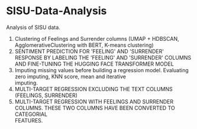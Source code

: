 # SISU-Data-Analysis
Analysis of SISU data. 
1. Clustering of Feelings and Surrender columns (UMAP + HDBSCAN, AgglomerativeClustering with BERT, K-means clustering)  
2. SENTIMENT PREDICTION FOR 'FEELING' AND 'SURRENDER' RESPONSE BY LABELING THE 'FEELING' AND 'SURRENDER' COLUMNS AND FINE-TUNING THE HUGGING FACE TRANSFORMER MODEL  
3. Imputing missing values before building a regression model. Evaluating zero imputing, KNN score, mean and iterative   
imputing.  
4. MULTI-TARGET REGRESSION EXCLUDING THE TEXT COLUMNS (FEELINGS, SURRENDER)  
5. MULTI-TARGET REGRESSION WITH FEELINGS AND SURRENDER COLUMNS. THESE TWO COLUMNS HAVE BEEN CONVERTED TO CATEGORIAL   
FEATURES.  
